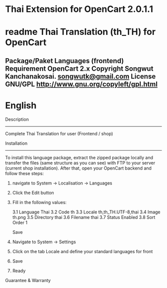 # Thai Extension for OpenCart 2.0.1.1

readme Thai Translation (th_TH) for OpenCart
==============================================

Package/Paket	Languages (frontend)
Requirement		OpenCart 2.x
Copyright		Songwut Kanchanakosai. songwutk@gmail.com
License			GNU/GPL http://www.gnu.org/copyleft/gpl.html
-----------------------------------------------------------------

English
=======

Description
***********
Complete Thai Translation for user (Frontend / shop)

Installation
************

To install this language package, extract the zipped package locally
and transfer the files (same structure as you can see) with FTP
to your server (current shop installation).
After that, open your OpenCart backend and follow these steps:

1. navigate to System -> Localisation -> Languages
2. Click the Edit button
3. Fill in the following values:

	3.1 Language	Thai
	3.2 Code	th
	3.3 Locale	th,th_TH.UTF-8,thai
	3.4 Image	th.png
	3.5 Directory	thai
	3.6 Filename	thai
	3.7 Status	Enabled
	3.8 Sort Order	1

    Save

4. Navigate to System -> Settings
5. Click on the tab Locale and define your standard languages for
    front
6. Save
7. Ready


Guarantee & Warranty
